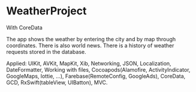 # WeatherProject
With CoreData

The app shows the weather by entering the city and by map through coordinates. 
There is also world news. There is a history of weather requests stored in the database.

Applied: UIKit, AVKit, MapKit, Xib, Networking, JSON, Localization, DateFormatter, 
Working with files, Cocoapods(Alamofire, ActivityIndicator, GoogleMaps, lottie, ...), 
Farebase(RemoteConfig, GoogleAds), CoreData, GCD, RxSwift(tableView, UIBatton), MVC.
